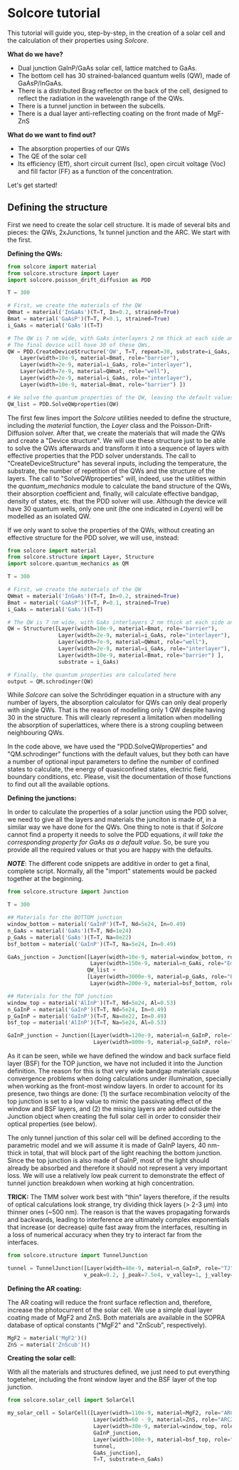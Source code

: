 Solcore tutorial
================

This tutorial will guide you, step-by-step, in the creation of a solar cell and the calculation of their properties using *Solcore*.

**What do we have?**

- Dual junction GaInP/GaAs solar cell, lattice matched to GaAs. 
- The bottom cell has 30 strained-balanced quantum wells (QW), made of GaAsP/InGaAs.
- There is a distributed Brag reflector on the back of the cell, designed to reflect the radiation in the wavelength range of the QWs. 
- There is a tunnel junction in between the subcells.
- There is a dual layer anti-reflecting coating on the front made of MgF-ZnS

**What do we want to find out?**

- The absorption properties of our QWs
- The QE of the solar cell
- Its efficiency (Eff), short circuit current (Isc), open circuit voltage (Voc) and fill factor (FF) as a function of the concentration. 

Let's get started!

Defining the structure
----------------------

First we need to create the solar cell structure. It is made of several bits and pieces: the QWs, 2xJunctions, 1x tunnel junction and the ARC. We start with the first.

**Defining the QWs:**

```python
from solcore import material
from solcore.structure import Layer
import solcore.poisson_drift_diffusion as PDD

T = 300 

# First, we create the materials of the QW
QWmat = material('InGaAs')(T=T, In=0.2, strained=True)
Bmat = material('GaAsP')(T=T, P=0.1, strained=True)
i_GaAs = material('GaAs')(T=T)

# The QW is 7 nm wide, with GaAs interlayers 2 nm thick at each side and GaAsP barriers 10 nm thick.
# The final device will have 30 of these QWs.
QW = PDD.CreateDeviceStructure('QW', T=T, repeat=30, substrate=i_GaAs, layers=[
    Layer(width=10e-9, material=Bmat, role="barrier"),
    Layer(width=2e-9, material=i_GaAs, role="interlayer"),
    Layer(width=7e-9, material=QWmat, role="well"),
    Layer(width=2e-9, material=i_GaAs, role="interlayer"),
    Layer(width=10e-9, material=Bmat, role="barrier") ])

# We solve the quantum properties of the QW, leaving the default values of all parameters
QW_list = PDD.SolveQWproperties(QW)
```

The first few lines import the *Solcore* utilities needed to define the structure, including the *material* function, the *Layer* class and the Poisson-Drift-Diffusion solver. After that, we create the materials that will made the QWs and create a "Device structure". We will use these structure just to be able to solve the QWs afterwards and transform it into a sequence of layers with effective properties that the PDD solver understands. The call to "CreateDeviceStructure" has several inputs, including the temperature, the substrate, the number of repetition of the QWs and the structure of the layers. The call to "SolveQWproperties" will, indeed, use the utilities within the *quantum_mechanics* module to calculate the band structure of the QWs, their absorption coefficient and, finally, will calculate effective bandgap, density of states, etc. that the PDD solver will use. Although the device will have 30 quantum wells, only one unit (the one indicated in *Layers*) will be modelled as an isolated QW.  

If we only want to solve the properties of the QWs, without creating an effective structure for the PDD solver, we will use, instead:

```python
from solcore import material
from solcore.structure import Layer, Structure
import solcore.quantum_mechanics as QM

T = 300 

# First, we create the materials of the QW
QWmat = material('InGaAs')(T=T, In=0.2, strained=True)
Bmat = material('GaAsP')(T=T, P=0.1, strained=True)
i_GaAs = material('GaAs')(T=T)

# The QW is 7 nm wide, with GaAs interlayers 2 nm thick at each side and GaAsP barriers 10 nm thick.
QW = Structure([Layer(width=10e-9, material=Bmat, role="barrier"),
                Layer(width=2e-9, material=i_GaAs, role="interlayer"),
                Layer(width=7e-9, material=QWmat, role="well"),
                Layer(width=2e-9, material=i_GaAs, role="interlayer"),
                Layer(width=10e-9, material=Bmat, role="barrier") ], 
                substrate = i_GaAs)

# Finally, the quantum properties are calculated here
output = QM.schrodinger(QW)                     
```

While *Solcore* can solve the Schrödinger equation in a structure with any number of layers, the absorption calculator for QWs can only deal properly with single QWs. That is the reason of modelling only 1 QW despite having 30 in the structure. This will clearly represent a limitation when modelling the absorption of superlattices, where there is a strong coupling between neighbouring QWs. 

In the code above, we have used the "PDD.SolveQWproperties" and "QM.schrodinger" functions with the default values, but they both can have a number of optional input parameters to define the number of confined states to calculate, the energy of quasiconfined states, electric field, boundary conditions, etc. Please, visit the documentation of those functions to find out all the available options.

**Defining the junctions:**

In order to calculate the properties of a solar junction using the PDD solver, we need to give all the layers and materials the junciton is made of, in a similar way we have done for the QWs. One thing to note is that if *Solcore* cannot find a property it needs to solve the PDD equations, *it will take the corresponding property for GaAs as a default value*. So, be sure you provide all the required values or that you are happy with the defaults. 

***NOTE***: The different code snippets are additive in order to get a final, complete script. Normally, all the "import" statements would be packed together at the beginning. 

```python
from solcore.structure import Junction

T = 300 

## Materials for the BOTTOM junction
window_bottom = material('GaInP')(T=T, Nd=5e24, In=0.49)
n_GaAs = material('GaAs')(T=T, Nd=1e24)
p_GaAs = material('GaAs')(T=T, Na=8e22)
bsf_bottom = material('GaInP')(T=T, Na=5e24, In=0.49)

GaAs_junction = Junction([Layer(width=10e-9, material=window_bottom, role="Window"),
                          Layer(width=150e-9, material=n_GaAs, role="Emitter")] +
                         QW_list +
                         [Layer(width=3000e-9, material=p_GaAs, role="Base"),
                          Layer(width=200e-9, material=bsf_bottom, role="BSF")], sn=1e6, sp=1e6, T=T, kind='PDD')

## Materials for the TOP junction
window_top = material('AlInP')(T=T, Nd=5e24, Al=0.53)
n_GaInP = material('GaInP')(T=T, Nd=5e24, In=0.49)
p_GaInP = material('GaInP')(T=T, Na=8e22, In=0.49)
bsf_top = material('AlInP')(T=T, Na=5e24, Al=0.53)

GaInP_junction = Junction([Layer(width=120e-9, material=n_GaInP, role="Emitter"),
                           Layer(width=800e-9, material=p_GaInP, role="Base")], sn=0e2, sp=0e2, T=T, kind='PDD')
```

As it can be seen, while we have defined the window and back surface field layer (BSF) for the TOP junction, we have not included it into the Junction definition. The reason for this is that very wide bandgap materials cause convergence problems when doing calculations under illumination, specially when working as the front-most window layers. In order to account for its presence, two things are done: (1) the surface recombination velocity of the top junction is set to a low value to mimic the passivating effect of the window and BSF layers, and (2) the missing layers are added outside the Junction object when creating the full solar cell in order to consider their optical properties (see below). 

The only tunnel junction of this solar cell will be defined according to the parametric model and we will assume it is made of GaInP layers, 40 nm-thick in total, that will block part of the light reaching the bottom junction. Since the top junction is also made of GaInP, most of the light should already be absorbed and therefore it should not represent a very important loss. We will use a relatively low peak current to demonstrate the effect of tunnel junction breakdown when working at high concentration.

**TRICK:** The TMM solver work best with "thin" layers therefore, if the results of optical calculations look strange, try dividing thick layers (> 2-3 µm) into thinner ones (~500 nm). The reason is that the waves propagating forwards and backwards, leading to interference are ultimately complex exponentials that increase (or decrease) quite fast away from the interfaces, resulting in a loss of numerical accuracy when they try to interact far from the interfaces. 

```python
from solcore.structure import TunnelJunction

tunnel = TunnelJunction([Layer(width=40e-9, material=n_GaInP, role="TJ")],
                        v_peak=0.2, j_peak=7.5e4, v_valley=1, j_valley=4e4, prefactor=5, j01=1e-23, kind='parametric')
```

**Defining the AR coating:**

The AR coating will reduce the front surface reflection and, therefore, increase the photocurrent of the solar cell. We use a simple dual layer coating made of MgF2 and ZnS. Both materials are available in the SOPRA database of optical constants ("MgF2" and "ZnScub", respectively). 

```python
MgF2 = material('MgF2')()
ZnS = material('ZnScub')()
```

**Creating the solar cell:**

With all the materials and structures defined, we just need to put everything togeteher, including the front window layer and the BSF layer of the top junction.

```python
from solcore.solar_cell import SolarCell

my_solar_cell = SolarCell([Layer(width=110e-9, material=MgF2, role="ARC1"),
                           Layer(width=60 - 9, material=ZnS, role="ARC2"),
                           Layer(width=30e-9, material=window_top, role="window"),
                           GaInP_junction,
                           Layer(width=100e-9, material=bsf_top, role="BSF"),
                           tunnel,
                           GaAs_junction],
                           T=T, substrate=n_GaAs)
```



